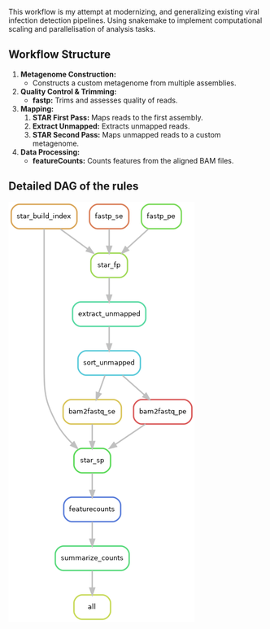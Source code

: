This workflow is my attempt at modernizing, and generalizing existing viral infection detection pipelines. Using snakemake to implement computational scaling and parallelisation of analysis tasks.

## Workflow Structure
1. **Metagenome Construction:**
    - Constructs a custom metagenome from multiple assemblies.
2. **Quality Control & Trimming:**
    - **fastp:** Trims and assesses quality of reads.
3. **Mapping:**
	1. **STAR First Pass:** Maps reads to the first assembly.
	2. **Extract Unmapped:** Extracts unmapped reads.
	3. **STAR Second Pass:** Maps unmapped reads to a custom metagenome.
4. **Data Processing:**
    - **featureCounts:** Counts features from the aligned BAM files.

## Detailed DAG of the rules
![](assets/dag.png)
